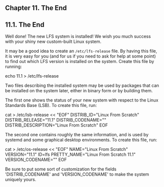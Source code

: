 ## Chapter 11. The End

## 11.1. The End

Well done! The new LFS system is installed! We wish you much success with your shiny new custom-built Linux system.

It may be a good idea to create an `/etc/lfs-release` file. By having this file, it is very easy for you (and for us if you need to ask for help at some point) to find out which LFS version is installed on the system. Create this file by running:

echo 11.1 > /etc/lfs-release

Two files describing the installed system may be used by packages that can be installed on the system later, either in binary form or by building them.

The first one shows the status of your new system with respect to the Linux Standards Base (LSB). To create this file, run:

cat > /etc/lsb-release << "EOF"
DISTRIB_ID="Linux From Scratch"
DISTRIB_RELEASE="11.1"
DISTRIB_CODENAME="<your name here>"
DISTRIB_DESCRIPTION="Linux From Scratch"
EOF

The second one contains roughly the same information, and is used by systemd and some graphical desktop environments. To create this file, run:

cat > /etc/os-release << "EOF"
NAME="Linux From Scratch"
VERSION="11.1"
ID=lfs
PRETTY_NAME="Linux From Scratch 11.1"
VERSION_CODENAME="<your name here>"
EOF

Be sure to put some sort of customization for the fields 'DISTRIB_CODENAME' and 'VERSION_CODENAME' to make the system uniquely yours.